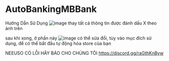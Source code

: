 # AutoBankingMBBank
Hướng Dẫn Sử Dụng
![image](https://github.com/PankKRB/AutoBankingMBBank/assets/87706843/1ab0ed59-d70d-4173-9aa4-a398e4e0888e)
thay tất cả thông tin được đánh dấu X theo ảnh trên


sau khi xong, ở phần này
![image](https://github.com/PankKRB/AutoBankingMBBank/assets/87706843/9676e80b-8380-4df7-af60-cfc431825ff1)
có thể sửa đổi, tùy vào mục đích sử dụng, để có thể bắt đầu tự động hóa store của bạn

NEEUSO CÓ LỖI HÃY BÁO CHO CHÚNG TÔI
https://discord.gg/raGthKnByw
